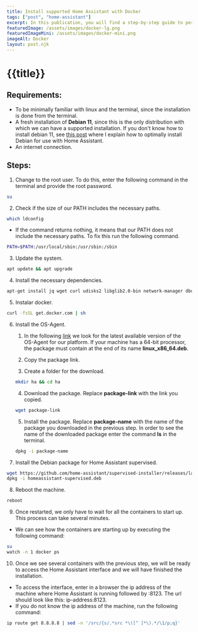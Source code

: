 ```yaml
---
title: Install supported Home Assistant with Docker
tags: ["post", "home-assistant"]
excerpt: In this publication, you will find a step-by-step guide to perform a supported home assistant installation with docker.
featuredImage: /assets/images/docker-lg.png
featuredImageMini: /assets/images/docker-mini.png
imageAlt: Docker
layout: post.njk
---
```


# {{title}}
## Requirements:
- To be minimally familiar with linux and the terminal, since the installation is done from the terminal.
- A fresh installation of **Debian 11**, since this is the only distribution with which we can have a supported installation. If you don't know how to install debian 11, see [this post]() where I explain how to optimally install Debian for use with Home Assistant.
- An internet connection.

## Steps:
1. Change to the root user. To do this, enter the following command in the terminal and provide the root password.
```bash
su
```
2. Check if the size of our PATH includes the necessary paths.
```bash
which ldconfig
```
- If the command returns nothing, it means that our PATH does not include the necessary paths. To fix this run the following command.
```bash
PATH=$PATH:/usr/local/sbin:/usr/sbin:/sbin
```

3. Update the system.
```bash
apt update && apt upgrade
```
4. Install the necessary dependencies.
```bash
apt-get install jq wget curl udisks2 libglib2.0-bin network-manager dbus -y
```
5. Instalar docker.
```bash
curl -fsSL get.docker.com | sh
```
6. Install the OS-Agent.
    1. In the following [link](https://github.com/home-assistant/os-agent/releases) we look for the latest available version of the OS-Agent for our platform. If your machine has a 64-bit processor, the package must contain at the end of its name **linux_x86_64.deb**.

    2. Copy the package link.

    3. Create a folder for the download.
    ```bash
    mkdir ha && cd ha
    ```

    4. Download the package. Replace **package-link** with the link you copied.
    ```bash
    wget package-link
    ```

    5. Install the package. Replace **package-name** with the name of the package you downloaded in the previous step. In order to see the name of the downloaded package enter the command **ls** in the terminal.
    ```bash
    dpkg -i package-name
    ```
7. Install the Debian package for Home Assistant supervised.
```bash
wget https://github.com/home-assistant/supervised-installer/releases/latest/download/homeassistant-supervised.deb
dpkg -i homeassistant-supervised.deb
```
8. Reboot the machine.
```bash
reboot
```

9. Once restarted, we only have to wait for all the containers to start up. This process can take several minutes.
- We can see how the containers are starting up by executing the following command:
```bash
su
watch -n 1 docker ps
```

10. Once we see several containers with the previous step, we will be ready to access the Home Assistant interface and we will have finished the installation.
- To access the interface, enter in a browser the ip address of the machine where Home Assistant is running followed by :8123. The url should look like this: ip-address:8123.
- If you do not know the ip address of the machine, run the following command:
```bash
ip route get 8.8.8.8 | sed -n '/src/{s/.*src *\([^ ]*\).*/\1/p;q}'
```